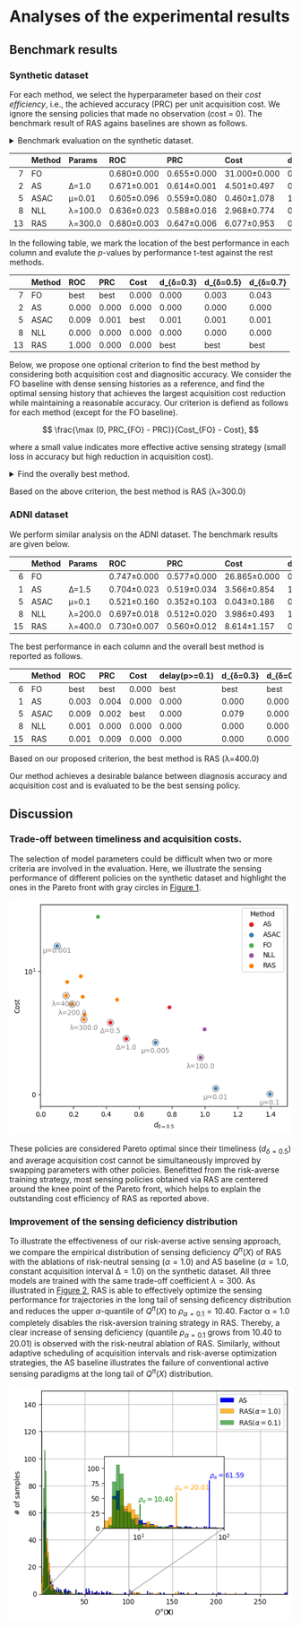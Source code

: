 # Analyses of the experimental results

## Benchmark results

### Synthetic dataset

For each method, we select the hyperparameter based on their *cost
efficiency*, i.e., the achieved accuracy (PRC) per unit acquisition
cost. We ignore the sensing policies that made no observation (cost =
0). The benchmark result of RAS agains baselines are shown as follows.

<details>
<summary>Benchmark evaluation on the synthetic dataset.</summary>

```` markdown
```{python}
# | code-fold: true
# | code-summary: Benchmark evaluation on the synthetic dataset.
# | code-overflow: wrap
# | warning: false
# | output: asis
grouped = metrics.groupby(["method", "params"])
df = pd.DataFrame(columns=metrics.columns)
for i, (m, g) in enumerate(grouped):
    stats = g[scores].apply(mean_confidence_interval)
    stats = stats.iloc[:2].apply(lambda x: f"{x.iloc[0]:.3f}±{x.iloc[1]:.3f}", axis=0)
    df.loc[i] = stats
    df.loc[i, ["method", "params"]] = m

report = []
report.append(df[df["method"] == "FO"])
for m, g in df.groupby("method"):
    if m == "FO":
        continue

    # For each method, we select the most "cost-efficient" model for the benchmark.
    # Thus, we consider the accuracy (PRC) per unit acquisition cost.
    prc = g["prc"].apply(lambda s: float(s.split("±")[0]))
    cost = g["cost"].apply(lambda s: float(s.split("±")[0]))
    w = prc / (cost * (cost > 0) + 1e10 * (cost == 0))
    idx = w.argmax()
    report.append(g.iloc[[idx]])
report = pd.concat(report)

result = report[["method", "params"] + scores].rename(
    columns={
        "method": "Method",
        "params": "Params",
        "roc": "ROC",
        "prc": "PRC",
        "cost": "Cost",
        "delay(p>=0.3)": "d_{δ=0.3}",
        "delay(p>=0.5)": "d_{δ=0.5}",
        "delay(p>=0.7)": "d_{δ=0.7}",
    }
)
print(result.to_markdown()) # noqa
```
````

</details>

|     | Method | Params  | ROC         | PRC         | Cost         | d\_{δ=0.3}  | d\_{δ=0.5}  | d\_{δ=0.7}  |
|----:|:-------|:--------|:------------|:------------|:-------------|:------------|:------------|:------------|
|   7 | FO     |         | 0.680±0.000 | 0.655±0.000 | 31.000±0.000 | 0.502±0.000 | 0.349±0.000 | 0.285±0.000 |
|   2 | AS     | Δ=1.0   | 0.671±0.001 | 0.614±0.001 | 4.501±0.497  | 0.577±0.029 | 0.522±0.012 | 0.479±0.015 |
|   5 | ASAC   | μ=0.01  | 0.605±0.096 | 0.559±0.080 | 0.460±1.078  | 1.099±0.664 | 1.066±0.699 | 1.052±0.641 |
|   8 | NLL    | λ=100.0 | 0.636±0.023 | 0.588±0.016 | 2.968±0.774  | 0.993±0.131 | 0.974±0.141 | 0.975±0.147 |
|  13 | RAS    | λ=300.0 | 0.680±0.003 | 0.647±0.006 | 6.077±0.953  | 0.325±0.084 | 0.264±0.086 | 0.246±0.071 |

In the following table, we mark the location of the best performance in
each column and evalute the $p$-values by performance t-test against the
rest methods.

|     | Method | ROC   | PRC   | Cost  | d\_{δ=0.3} | d\_{δ=0.5} | d\_{δ=0.7} |
|----:|:-------|:------|:------|:------|:-----------|:-----------|:-----------|
|   7 | FO     | best  | best  | 0.000 | 0.000      | 0.003      | 0.043      |
|   2 | AS     | 0.000 | 0.000 | 0.000 | 0.000      | 0.000      | 0.000      |
|   5 | ASAC   | 0.009 | 0.001 | best  | 0.001      | 0.001      | 0.001      |
|   8 | NLL    | 0.000 | 0.000 | 0.000 | 0.000      | 0.000      | 0.000      |
|  13 | RAS    | 1.000 | 0.000 | 0.000 | best       | best       | best       |

Below, we propose one optional criterion to find the best method by
considering both acquisition cost and diagnositic accuracy. We consider
the FO baseline with dense sensing histories as a reference, and find
the optimal sensing history that achieves the largest acquisition cost
reduction while maintaining a reasonable accuracy. Our criterion is
defiend as follows for each method (except for the FO baseline).

$$
\frac{\max (0, PRC_{FO} - PRC)}{Cost_{FO} - Cost},
$$

where a small value indicates more effective active sensing strategy
(small loss in accuracy but high reduction in acquisition cost).

<details>
<summary>Find the overally best method.</summary>

```` markdown
```{python}
# | code-fold: true
# | code-summary: Find the overally best method.
# | code-overflow: wrap
# | output: asis
perf_fo = report[report["method"]=="FO"]
rest = report[report["method"]!="FO"]
PRC_FO, COST_FO = perf_fo["prc"].item(), perf_fo["cost"].item()
PRC_FO = float(PRC_FO.split("±")[0])
COST_FO = float(COST_FO.split("±")[0])

prc = rest["prc"].apply(lambda s: float(s.split("±")[0]))
cost = rest["cost"].apply(lambda s: float(s.split("±")[0]))
w = (PRC_FO - prc).clip(0)/(COST_FO - cost)
idx = w.argmin()
best_method = rest.iloc[idx]["method"]
best_params = rest.iloc[idx]["params"]
print(f"Based on the above criterion, the best method is {best_method} ({best_params})") # noqa
```
````

</details>

Based on the above criterion, the best method is RAS (λ=300.0)

### ADNI dataset

We perform similar analysis on the ADNI dataset. The benchmark results
are given below.

|     | Method | Params  | ROC         | PRC         | Cost         | d\_{δ=0.1}  | d\_{δ=0.3}  | d\_{δ=0.5}  |
|----:|:-------|:--------|:------------|:------------|:-------------|:------------|:------------|:------------|
|   6 | FO     |         | 0.747±0.000 | 0.577±0.000 | 26.865±0.000 | 0.141±0.000 | 0.510±0.000 | 0.591±0.000 |
|   1 | AS     | Δ=1.5   | 0.704±0.023 | 0.519±0.034 | 3.566±0.854  | 1.326±0.096 | 2.314±0.348 | 2.357±0.375 |
|   5 | ASAC   | μ=0.1   | 0.521±0.160 | 0.352±0.103 | 0.043±0.186  | 0.527±0.000 | 3.008±3.610 | 3.581±0.000 |
|   8 | NLL    | λ=200.0 | 0.697±0.018 | 0.512±0.020 | 3.986±0.493  | 1.040±0.149 | 2.176±0.060 | 2.739±0.135 |
|  15 | RAS    | λ=400.0 | 0.730±0.007 | 0.560±0.012 | 8.614±1.157  | 0.820±0.096 | 1.370±0.227 | 1.192±0.176 |

The best performance in each column and the overall best method is
reported as follows.

|     | Method | ROC   | PRC   | Cost  | delay(p\>=0.1) | d\_{δ=0.3} | d\_{δ=0.5} |
|----:|:-------|:------|:------|:------|:---------------|:-----------|:-----------|
|   6 | FO     | best  | best  | 0.000 | best           | best       | best       |
|   1 | AS     | 0.003 | 0.004 | 0.000 | 0.000          | 0.000      | 0.000      |
|   5 | ASAC   | 0.009 | 0.002 | best  | 0.000          | 0.079      | 0.000      |
|   8 | NLL    | 0.001 | 0.000 | 0.000 | 0.000          | 0.000      | 0.000      |
|  15 | RAS    | 0.001 | 0.009 | 0.000 | 0.000          | 0.000      | 0.000      |

Based on our proposed criterion, the best method is RAS (λ=400.0)

Our method achieves a desirable balance between diagnosis accuracy and
acquisition cost and is evaluated to be the best sensing policy.

## Discussion

### Trade-off between timeliness and acquisition costs.

The selection of model parameters could be difficult when two or more
criteria are involved in the evaluation. Here, we illustrate the sensing
performance of different policies on the synthetic dataset and highlight
the ones in the Pareto front with gray circles in
[Figure 1](#fig-pareto-front).

<img
src="analysis_files/figure-commonmark/fig-pareto-front-output-1.png"
id="fig-pareto-front"
alt="Figure 1: Pareto front of different sensing policies." />

These policies are considered Pareto optimal since their timeliness
($d_{δ=0.5}$) and average acquisition cost cannot be simultaneously
improved by swapping parameters with other policies. Benefitted from the
risk-averse training strategy, most sensing policies obtained via RAS
are centered around the knee point of the Pareto front, which helps to
explain the outstanding cost efficiency of RAS as reported above.

### Improvement of the sensing deficiency distribution

To illustrate the effectiveness of our risk-averse active sensing
approach, we compare the empirical distribution of sensing deficiency
$Q^π(X)$ of RAS with the ablations of risk-neutral sensing ($α = 1.0$)
and AS baseline ($α = 1.0$, constant acquisition interval $∆ = 1.0$) on
the synthetic dataset. All three models are trained with the same
trade-off coefficient $λ = 300$. As illustrated in
[Figure 2](#fig-sensing-deficiency), RAS is able to effectively optimize
the sensing performance for trajectories in the long tail of sensing
deficency distribution and reduces the upper $α$-quantile of $Q^π(X)$ to
$ρ_{α=0.1} = 10.40$. Factor α = 1.0 completely disables the
risk-aversion training strategy in RAS. Thereby, a clear increase of
sensing deficiency (quantile $ρ_{α=0.1}$ grows from 10.40 to 20.01) is
observed with the risk-neutral ablation of RAS. Similarly, without
adaptive scheduling of acquisition intervals and risk-averse
optimization strategies, the AS baseline illustrates the failure of
conventional active sensing paradigms at the long tail of $Q^π(X)$
distribution.

<img
src="analysis_files/figure-commonmark/fig-sensing-deficiency-output-1.png"
id="fig-sensing-deficiency"
alt="Figure 2: Distributions of sensing deficiency." />
